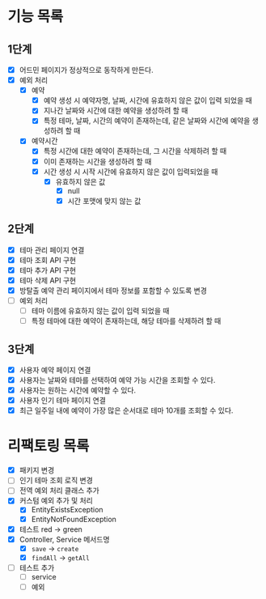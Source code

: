 # 기능 목록

## 1단계

- [x] 어드민 페이지가 정상적으로 동작하게 만든다. 
- [x] 예외 처리
  - [x] 예약
    - [x] 예약 생성 시 예약자명, 날짜, 시간에 유효하지 않은 값이 입력 되었을 때
    - [x] 지나간 날짜와 시간에 대한 예약을 생성하려 할 때
    - [x] 특정 테마, 날짜, 시간의 예약이 존재하는데, 같은 날짜와 시간에 예약을 생성하려 할 때
  
  - [x] 예약시간
    - [x] 특정 시간에 대한 예약이 존재하는데, 그 시간을 삭제하려 할 때
    - [x] 이미 존재하는 시간을 생성하려 할 때
    - [x] 시간 생성 시 시작 시간에 유효하지 않은 값이 입력되었을 때
      - [x] 유효하지 않은 값 
        - [x] null
        - [x] 시간 포맷에 맞지 않는 값

## 2단계

- [x] 테마 관리 페이지 연결
- [x] 테마 조회 API 구현
- [x] 테마 추가 API 구현 
- [x] 테마 삭제 API 구현 
- [x] 방탈출 예약 관리 페이지에서 테마 정보를 포함할 수 있도록 변경
- [ ] 예외 처리
  - [ ] 테마 이름에 유효하지 않는 값이 입력 되었을 때
  - [ ] 특정 테마에 대한 예약이 존재하는데, 해당 테마를 삭제하려 할 때
  
## 3단계

- [x] 사용자 예약 페이지 연결
- [x] 사용자는 날짜와 테마를 선택하여 예약 가능 시간을 조회할 수 있다. 
- [x] 사용자는 원하는 시간에 예약할 수 있다. 
- [x] 사용자 인기 테마 페이지 연결
- [x] 최근 일주일 내에 예약이 가장 많은 순서대로 테마 10개를 조회할 수 있다. 

# 리팩토링 목록

- [x] 패키지 변경
- [ ] 인기 테마 조회 로직 변경
- [ ] 전역 예외 처리 클래스 추가
- [x] 커스텀 예외 추가 및 처리
  - [x] EntityExistsException
  - [x] EntityNotFoundException
- [x] 테스트 red -> green
- [x] Controller, Service 메서드명
  - [x] `save` -> `create`
  - [x] `findAll` -> `getAll`
- [ ] 테스트 추가
  - [ ] service
  - [ ] 예외
